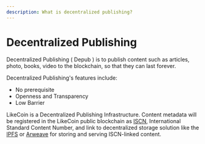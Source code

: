 ```yaml
---
description: What is decentralized publishing?
---
```


# Decentralized Publishing

Decentralized Publishing ( Depub ) is to publish content such as articles, photo, books, video to the blockchain, so that they can last forever.

Decentralized Publishing's features include:

* No prerequisite
* Openness and Transparency
* Low Barrier

LikeCoin is a Decentralized Publishing Infrastructure.  Content metadata will be registered in the LikeCoin public blockchain as [ISCN](what-is-iscn/), International Standard Content Number, and link to decentralized storage solution like the [IPFS](https://ipfs.tech/) or [Arweave](https://www.arweave.org/) for storing and serving ISCN-linked content.
